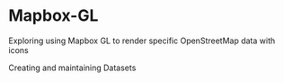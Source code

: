 # Mapbox-GL
Exploring using Mapbox GL to render specific OpenStreetMap data with icons

Creating and maintaining Datasets

